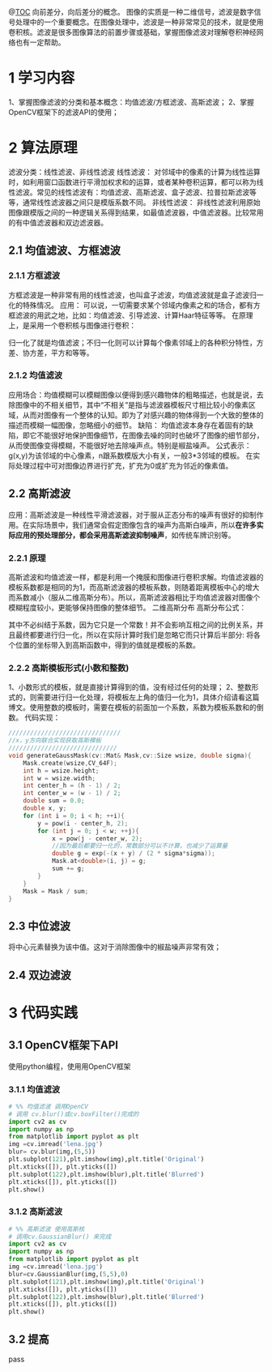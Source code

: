 @[TOC](Task04-图像滤波)
向前差分，向后差分的概念。
图像的实质是一种二维信号，滤波是数字信号处理中的一个重要概念。在图像处理中，滤波是一种非常常见的技术，就是使用卷积核。滤波是很多图像算法的前置步骤或基础，掌握图像滤波对理解卷积神经网络也有一定帮助。
# 1 学习内容
1、掌握图像滤波的分类和基本概念：均值滤波/方框滤波、高斯滤波；
2、掌握OpenCV框架下的滤波API的使用；
# 2 算法原理
滤波分类：线性滤波、非线性滤波
线性滤波： 对邻域中的像素的计算为线性运算时，如利用窗口函数进行平滑加权求和的运算，或者某种卷积运算，都可以称为线性滤波。常见的线性滤波有：均值滤波、高斯滤波、盒子滤波、拉普拉斯滤波等等，通常线性滤波器之间只是模版系数不同。
非线性滤波： 非线性滤波利用原始图像跟模版之间的一种逻辑关系得到结果，如最值滤波器，中值滤波器。比较常用的有中值滤波器和双边滤波器。
## 2.1 均值滤波、方框滤波
### 2.1.1 方框滤波
方框滤波是一种非常有用的线性滤波，也叫盒子滤波，均值滤波就是盒子滤波归一化的特殊情况。 应用： 可以说，一切需要求某个邻域内像素之和的场合，都有方框滤波的用武之地，比如：均值滤波、引导滤波、计算Haar特征等等。
在原理上，是采用一个卷积核与图像进行卷积：
     
归一化了就是均值滤波；不归一化则可以计算每个像素邻域上的各种积分特性，方差、协方差，平方和等等。
### 2.1.2 均值滤波
应用场合：均值模糊可以模糊图像以便得到感兴趣物体的粗略描述，也就是说，去除图像中的不相关细节，其中“不相关”是指与滤波器模板尺寸相比较小的像素区域，从而对图像有一个整体的认知。即为了对感兴趣的物体得到一个大致的整体的描述而模糊一幅图像，忽略细小的细节。
缺陷： 均值滤波本身存在着固有的缺陷，即它不能很好地保护图像细节，在图像去噪的同时也破坏了图像的细节部分，从而使图像变得模糊，不能很好地去除噪声点。特别是椒盐噪声。
公式表示：
 g(x,y)为该邻域的中心像素，n跟系数模版大小有关，一般3*3邻域的模板。
在实际处理过程中可对图像边界进行扩充，扩充为0或扩充为邻近的像素值。
## 2.2 高斯滤波
应用：高斯滤波是一种线性平滑滤波器，对于服从正态分布的噪声有很好的抑制作用。在实际场景中，我们通常会假定图像包含的噪声为高斯白噪声，所以**在许多实际应用的预处理部分，都会采用高斯滤波抑制噪声**，如传统车牌识别等。
### 2.2.1 原理
高斯滤波和均值滤波一样，都是利用一个掩膜和图像进行卷积求解。均值滤波器的模板系数都是相同的为1，而高斯滤波器的模板系数，则随着距离模板中心的增大而系数减小（服从二维高斯分布）。所以，高斯滤波器相比于均值滤波器对图像个模糊程度较小，更能够保持图像的整体细节。
二维高斯分布 高斯分布公式：
 
其中不必纠结于系数，因为它只是一个常数！并不会影响互相之间的比例关系，并且最终都要进行归一化，所以在实际计算时我们是忽略它而只计算后半部分: 
将各个位置的坐标带入到高斯函数中，得到的值就是模板的系数。
### 2.2.2 高斯模板形式(小数和整数)
1、小数形式的模板，就是直接计算得到的值，没有经过任何的处理；
2、整数形式的，则需要进行归一化处理，将模板左上角的值归一化为1，具体介绍请看这篇博文。使用整数的模板时，需要在模板的前面加一个系数，系数为模板系数和的倒数。
代码实现：
```C++
///////////////////////////////
//x，y方向联合实现获取高斯模板
//////////////////////////////
void generateGaussMask(cv::Mat& Mask,cv::Size wsize, double sigma){
	Mask.create(wsize,CV_64F);
	int h = wsize.height;
	int w = wsize.width;
	int center_h = (h - 1) / 2;
	int center_w = (w - 1) / 2;
	double sum = 0.0;
	double x, y;
	for (int i = 0; i < h; ++i){
		y = pow(i - center_h, 2);
		for (int j = 0; j < w; ++j){
			x = pow(j - center_w, 2);
			//因为最后都要归一化的，常数部分可以不计算，也减少了运算量
			double g = exp(-(x + y) / (2 * sigma*sigma));
			Mask.at<double>(i, j) = g;
			sum += g;
		}
	}
	Mask = Mask / sum;
}
```
## 2.3 中位滤波
将中心元素替换为该中值。这对于消除图像中的椒盐噪声非常有效；
## 2.4 双边滤波

# 3 代码实践
## 3.1 OpenCV框架下API
使用python编程，使用用OpenCV框架
### 3.1.1 均值滤波
```python
# %% 均值滤波 调用OpenCV
# 调用 cv.blur()或cv.boxFilter()完成的
import cv2 as cv
import numpy as np
from matplotlib import pyplot as plt
img =cv.imread('lena.jpg')
blur= cv.blur(img,(5,5))
plt.subplot(121),plt.imshow(img),plt.title('Original')
plt.xticks([]), plt.yticks([])
plt.subplot(122),plt.imshow(blur),plt.title('Blurred')
plt.xticks([]), plt.yticks([])
plt.show()
```
### 3.1.2 高斯滤波
```python
# %% 高斯滤波 使用高斯核
# 调用cv.GaussianBlur() 来完成
import cv2 as cv
import numpy as np
from matplotlib import pyplot as plt
img =cv.imread('lena.jpg')
blur=cv.GaussianBlur(img,(5,5),0)
plt.subplot(121),plt.imshow(img),plt.title('Original')
plt.xticks([]), plt.yticks([])
plt.subplot(122),plt.imshow(blur),plt.title('Blurred')
plt.xticks([]), plt.yticks([])
plt.show()
```
## 3.2 提高
pass


